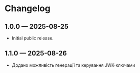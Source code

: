 # Changelog

## 1.0.0 — 2025-08-25
- Initial public release.
## 1.1.0 — 2025-08-26
- Додано можливість генерації та керування JWK-ключами

